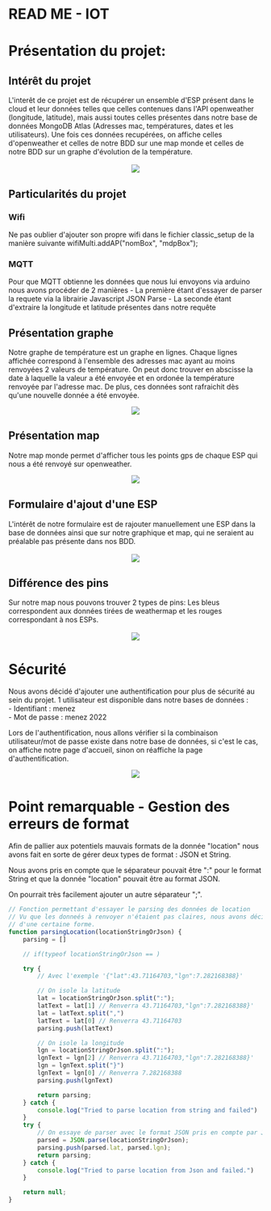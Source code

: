 # READ ME - IOT

<h1>Présentation du projet: </h1>

<h2>Intérêt du projet</h2>
L'interêt de ce projet est de récupérer un ensemble d'ESP présent dans le cloud et leur données telles que celles contenues dans l'API openweather (longitude, latitude), mais aussi toutes celles présentes dans notre base de données MongoDB Atlas (Adresses mac, températures, dates et les utilisateurs). Une fois ces données recupérées, on affiche celles d'openweather et celles de notre BDD sur une map monde et celles de notre BDD sur un graphe d'évolution de la température.
<br>
<br>
<div align="center">
  <img src="https://media.giphy.com/media/NHqKX3CDFPZ8pq07gt/giphy.gif"/>
</div>

<h2> Particularités du projet</h2> 
<h3>Wifi</h3>
Ne pas oublier d'ajouter son propre wifi dans le fichier classic_setup de la manière suivante
  wifiMulti.addAP("nomBox", "mdpBox");
<h3>MQTT</h3>
Pour que MQTT obtienne les données que nous lui envoyons via arduino nous avons procéder de 2 manières
    - La première étant d'essayer de parser la requete via la librairie Javascript JSON Parse
    - La seconde étant d'extraire la longitude et latitude présentes dans notre requête

<h2>Présentation graphe</h2>

Notre graphe de température est un graphe en lignes. Chaque lignes affichée correspond à  l'ensemble des adresses mac ayant au moins renvoyées 2 valeurs de température. On peut donc trouver en abscisse la date à laquelle la valeur a été envoyée et en ordonée la température renvoyée par l'adresse mac. De plus, ces données sont rafraichit dès qu'une nouvelle donnée a été envoyée.
            <div align="center">
  <img src="https://media.giphy.com/media/B2PZG4WnQxmjJCrSzc/giphy.gif"/>
</div>

<h2>Présentation map</h2>

Notre map monde permet d'afficher tous les points gps de chaque ESP qui nous a été renvoyé sur openweather. 
  <div align="center">
  <img src="https://media.giphy.com/media/HrumwrAW8rPl7A884I/giphy.gif"/>
</div>

<h2>Formulaire d'ajout d'une ESP</h2>
L'intérêt de notre formulaire est de rajouter manuellement une ESP dans la base de données ainsi que sur notre graphique et map, qui ne seraient au préalable pas présente dans nos BDD.<br><br>
<div align="center">
  <img src="https://media.giphy.com/media/ciJ0ATYyr0MPDqPhkw/giphy.gif"/>
</div>

<h2> Différence des pins</h2>
Sur notre map nous pouvons trouver 2 types de pins: 
Les bleus correspondent aux données tirées de weathermap et les rouges correspondant à nos ESPs.<br><br>
<div align="center">
  <img src="https://media.giphy.com/media/m08EAlc00qmq2jtJwT/giphy.gif"/>
</div>

<h1>Sécurité</h1>
Nous avons décidé d'ajouter une authentification pour plus de sécurité au sein du projet. 
1 utilisateur est disponible dans notre bases de données : 
    <br>- Identifiant : menez    
    <br>- Mot de passe : menez 2022
 
Lors de l'authentification, nous allons vérifier si la combinaison utilisateur/mot de passe existe dans notre base de données, si c'est le cas, on affiche notre page d'accueil, sinon on réaffiche la page d'authentification.
  <div align="center">
  <img src="https://media.giphy.com/media/igVNBwboTdEps398QO/giphy.gif"/>
</div>

<h1>Point remarquable - Gestion des erreurs de format</h1>

Afin de pallier aux potentiels mauvais formats de la donnée "location" nous avons fait en sorte de gérer deux types de format : JSON et String.

Nous avons pris en compte que le séparateur pouvait être ":" pour le format String et que la donnée "location" pouvait être au format JSON. 

On pourrait très facilement ajouter un autre séparateur ";".

```javascript
// Fonction permettant d'essayer le parsing des données de location
// Vu que les donneés à renvoyer n'étaient pas claires, nous avons décidé de gérer le cas où la variable "location" est un json ou un string
// d'une certaine forme.
function parsingLocation(locationStringOrJson) {
    parsing = []

    // if(typeof locationStringOrJson == )

    try {
        // Avec l'exemple '{"lat":43.71164703,"lgn":7.282168388}'

        // On isole la latitude
        lat = locationStringOrJson.split(":");
        latText = lat[1] // Renverra 43.71164703,"lgn":7.282168388}'
        lat = latText.split(",")
        latText = lat[0] // Renverra 43.71164703
        parsing.push(latText)

        // On isole la longitude
        lgn = locationStringOrJson.split(":");
        lgnText = lgn[2] // Renverra 43.71164703,"lgn":7.282168388}'
        lgn = lgnText.split("}")
        lgnText = lgn[0] // Renverra 7.282168388
        parsing.push(lgnText)

        return parsing;
    } catch {
        console.log("Tried to parse location from string and failed")
    }
    try {
        // On essaye de parser avec le format JSON pris en compte par Javascript
        parsed = JSON.parse(locationStringOrJson);
        parsing.push(parsed.lat, parsed.lgn);
        return parsing;
    } catch {
        console.log("Tried to parse location from Json and failed.")
    }

    return null;
}
```
